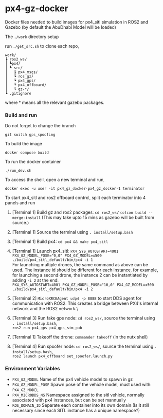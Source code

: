 # px4-gz-docker
Docker files needed to build images for px4_sitl simulation in ROS2 and Gazebo (by default the AbuDhabi Model will be loaded)

The `./work` directory setup 

run `./get_src.sh` to clone each repo, 
```
work/
┣ ros2_ws/
┃ ┗px4/
┃ ┗ src/ 
┃   ┣ px4_msgs/
┃   ┗ ros_gz/
┃   ┗ px4_gps/
┃   ┗ px4_offboard/
┃   ┗ gz-*/
┗ .gitignore
```
where * means all the relevant gazebo packages. 
### Build and run
Do not forget to change the branch

`git switch gps_spoofing`

To build the image

`docker compose build`

To run the docker container

`./run_dev.sh`

To access the shell, open a new terminal and run,

`docker exec -u user -it px4_gz_docker-px4_gz_docker-1 terminator`

To start px4_sitl and ros2 offboard control, split each terminator into 4 panels and run

1. [Terminal 1] Build gz and ros2 packages: `cd ros2_ws/` `colcon build --merge-install` (This may take upto 15 mins as gazebo will be built from source.)
2. [Terminal 1] Source the terminal using `. install/setup.bash`
3. [Terminal 1] Build px4: `cd px4 && make px4_sitl`
4. [Terminal 1] Launch px4_sitl: `PX4_SYS_AUTOSTART=4001 PX4_GZ_MODEL_POSE="0,0" PX4_GZ_MODEL=x500 ./build/px4_sitl_default/bin/px4 -i 1` \
    For launching multiple drones, the same command as above can be used. The instance id should be different for each instance, for example, for launching a second drone, the instance 2 can be instantiated by adding `-i 2` at the end.\
`PX4_SYS_AUTOSTART=4001 PX4_GZ_MODEL_POSE="10,0" PX4_GZ_MODEL=x500 ./build/px4_sitl_default/bin/px4 -i 2`
6. [Terminal 2] `MicroXRCEAgent udp4 -p 8888` to start DDS agent for communication with ROS2. This creates a bridge between PX4's internal network and the ROS2 network.\

7. [Terminal 3] Run fake gps node: `cd ros2_ws/`, source the terminal using `. install/setup.bash`,\
     `ros2 run px4_gps px4_gps_sim_pub` 
8. [Terminal 1] Takeoff the drone: `commander takeoff` (in the nutx shell)  

7. [Terminal 4] Run spoofer node: `cd ros2_ws/`, source the terminal using `. install/setup.bash`,\
     `ros2 launch px4_offboard set_spoofer.launch.py` 

### Environment Variables
- `PX4_GZ_MODEL` Name of the px4 vehicle model to spawn in gz
- `PX4_GZ_MODEL_POSE` Spawn pose of the vehicle model, must used with `PX4_GZ_MODEL`
- `PX4_MICRODDS_NS` Namespace assigned to the sitl vehicle, normally associated with px4 instances, but can be set mannually
- `ROS_DOMAIN_ID` Separate each container into its own domain (Is it still necessary since each SITL instance has a unique namespace?)
  
